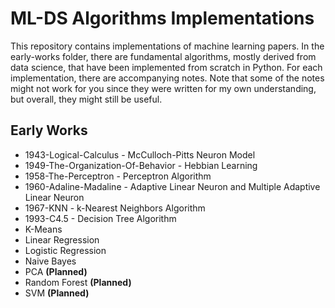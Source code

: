 # ML-DS Algorithms Implementations

This repository contains implementations of machine learning papers. In the early-works folder, there are fundamental algorithms, mostly derived from data science, that have been implemented from scratch in Python. For each implementation, there are accompanying notes. Note that some of the notes might not work for you since they were written for my own understanding, but overall, they might still be useful.

## Early Works

- 1943-Logical-Calculus - McCulloch-Pitts Neuron Model
- 1949-The-Organization-Of-Behavior - Hebbian Learning
- 1958-The-Perceptron - Perceptron Algorithm
- 1960-Adaline-Madaline - Adaptive Linear Neuron and Multiple Adaptive Linear Neuron
- 1967-KNN - k-Nearest Neighbors Algorithm
- 1993-C4.5 - Decision Tree Algorithm
- K-Means
- Linear Regression
- Logistic Regression
- Naive Bayes
- PCA **(Planned)** 
- Random Forest **(Planned)**
- SVM **(Planned)**

